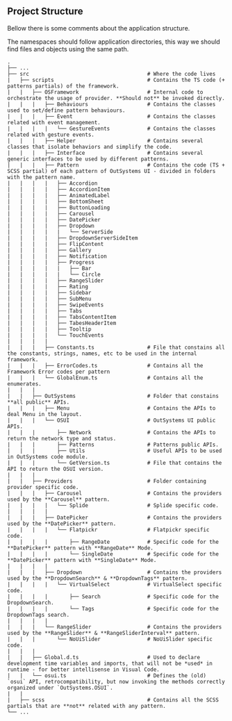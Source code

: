 ## Project Structure

Bellow there is some comments about the application structure.

The namespaces should follow application directories, this way we should find files and objects using the same path.

    .
    ├── ...
    ├── src                                      # Where the code lives
    |   ├── scripts                              # Contains the TS code (+ patterns partials) of the framework.
    |   |   ├── OSFramework                      # Internal code to orchestrate the usage of provider. **Should not** be invoked directly.
    |   |   |   ├── Behaviours                   # Contains the classes used to set/define pattern behaviours.
    |   |   |   ├── Event                        # Contains the classes related with event management.
    |   |   |   |   └── GestureEvents            # Contains the classes related with gesture events.
    |   |   |   ├── Helper                       # Contains several classes that isolate behaviors and simplify the code.
    |   |   |   ├── Interface                    # Contains several generic interfaces to be used by different patterns.
    |   |   |   ├── Pattern                      # Contains the code (TS + SCSS partial) of each pattern of OutSystems UI - divided in folders with the pattern name.
    |   |   |   |   ├── Accordion
    |   |   |   |   ├── AccordionItem
    |   |   |   |   ├── AnimatedLabel
    |   |   |   |   ├── BottomSheet
    |   |   |   |   ├── ButtonLoading
    |   |   |   |   ├── Carousel
    |   |   |   |   ├── DatePicker
    |   |   |   |   ├── Dropdown
    |   |   |   |   |   └── ServerSide
    |   |   |   |   ├── DropdownServerSideItem
    |   |   |   |   ├── FlipContent
    |   |   |   |   ├── Gallery
    |   |   |   |   ├── Notification
    |   |   |   |   ├── Progress
    |   |   |   |   |   ├── Bar
    |   |   |   |   |   └── Circle
    |   |   |   |   ├── RangeSlider
    |   |   |   |   ├── Rating
    |   |   |   |   ├── Sidebar
    |   |   |   |   ├── SubMenu
    |   |   |   |   ├── SwipeEvents
    |   |   |   |   ├── Tabs
    |   |   |   |   ├── TabsContentItem
    |   |   |   |   ├── TabesHeaderItem
    |   |   |   |   ├── Tooltip
    |   |   |   |   └── TouchEvents
    |   |   |   |
    |   |   |   ├── Constants.ts                 # File that constains all the constants, strings, names, etc to be used in the internal framework.
    |   |   |   ├── ErrorCodes.ts                # Contains all the Framework Error codes per pattern
    |   |   |   └── GlobalEnum.ts                # Contains all the enumerates.
    |   |   |
    |   |   ├── OutSystems                       # Folder that constains **all public** APIs.
    |   |   |   ├── Menu                         # Contains the APIs to deal Menu in the layout.
    |   |   |   └── OSUI                         # OutSystems UI public APIs.
    |   |   |       ├── Network                  # Contains the APIs to return the network type and status.
    |   |   |       ├── Patterns                 # Patterns public APIs.
    |   |   |       ├── Utils                    # Useful APIs to be used in OutSystems code module.
    |   |   |       └── GetVersion.ts            # File that contains the API to return the OSUI version.
    |   |   |
    |   |   ├── Providers                        # Folder containing provider specific code.
    |   |   |   ├── Carousel                     # Contains the providers used by the **Carousel** pattern.
    |   |   |   |   └── Splide                   # Splide specific code.
    |   |   |   |
    |   |   |   ├── DatePicker                   # Contains the providers used by the **DatePicker** pattern.
    |   |   |   |   └── Flatpickr                # Flatpickr specific code.
    |   |   |   |       ├── RangeDate            # Specific code for the **DatePicker** pattern with **RangeDate** Mode.
    |   |   |   |       └── SingleDate           # Specific code for the **DatePicker** pattern with **SingleDate** Mode.
    |   |   |   |
    |   |   |   ├── Dropdown                     # Contains the providers used by the **DropdownSearch** & **DropdownTags** pattern.
    |   |   |   |   └── VirtualSelect            # VirtualSelect specific code.
    |   |   |   |       ├── Search               # Specific code for the DropdownSearch.
    |   |   |   |       └── Tags                 # Specific code for the DropdownTags search.
    |   |   |   |
    |   |   |   └── RangeSlider                  # Contains the providers used by the **RangeSlider** & **RangeSliderInterval** pattern.
    |   |   |       └── NoUiSlider               # NoUiSlider specific code.
    |   |   |
    |   |   ├── Global.d.ts                      # Used to declare development time variables and imports, that will not be *used* in runtime - for better intellisense in Visual Code.
    |   |   └── osui.ts                          # Defines the (old) `osui` API, retrocompatibility, but now invoking the methods correctly organized under `OutSystems.OSUI`.
    |   |
    |   ├── scss                                 # Contains all the SCSS partials that are **not** related with any pattern.
    └── ...
